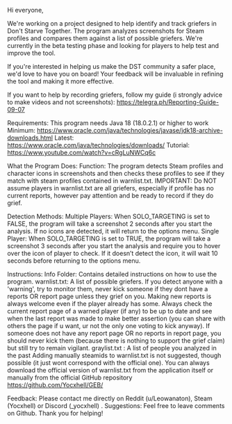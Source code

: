 Hi everyone,

We're working on a project designed to help identify and track griefers in Don't Starve Together. The program analyzes screenshots for Steam profiles and compares them against a list of possible griefers. We're currently in the beta testing phase and looking for players to help test and improve the tool.

If you're interested in helping us make the DST community a safer place, we'd love to have you on board! Your feedback will be invaluable in refining the tool and making it more effective.

If you want to help by recording griefers, follow my guide (i strongly advice to make videos and not screenshots): https://telegra.ph/Reporting-Guide-09-07

Requirements:
This program needs Java 18 (18.0.2.1) or higher to work
Minimum: https://www.oracle.com/java/technologies/javase/jdk18-archive-downloads.html
Latest: https://www.oracle.com/java/technologies/downloads/
Tutorial: https://www.youtube.com/watch?v=cRgLuNWCq6c

What the Program Does:
Function: The program detects Steam profiles and character icons in screenshots and then checks these profiles to see if they match with steam profiles contained in warnlist.txt.
IMPORTANT: Do NOT assume players in warnlist.txt are all griefers, especially if profile has no current reports, however pay attention and be ready to record if they do grief.

Detection Methods:
Multiple Players: When SOLO_TARGETING is set to FALSE, the program will take a screenshot 2 seconds after you start the analysis. If no icons are detected, it will return to the options menu.
Single Player: When SOLO_TARGETING is set to TRUE, the program will take a screenshot 3 seconds after you start the analysis and require you to hover over the icon of player to check. If it doesn’t detect the icon, it will wait 10 seconds before returning to the options menu.

Instructions:
Info Folder: Contains detailed instructions on how to use the program.
warnlist.txt: A list of possible griefers. If you detect anyone with a 'warning', try to monitor them, never kick someone if they dont have a reports OR report page unless they grief on you. Making new reports is always welcome even if the player already has some. Always check the current report page of a warned player (if any) to be up to date and see when the last report was made to make better assertion (you can share with others the page if u want, ur not the only one voting to kick anyway).
If someone does not have any report page OR no reports in report page, you should never kick them (because there is nothing to support the grief claim) but still try to remain vigilant.
graylist.txt : A list of people you analyzed in the past
Adding manually steamids to warnlist.txt is not suggested, though possible (it just wont correspond with the official one).
You can always download the official version of warnlist.txt from the application itself or manually from the official GitHub repository https://github.com/Yocxhell/GEB/

Feedback: Please contact me directly on Reddit (u/Leowanaton), Steam (Yocxhell) or Discord (_yocxhell) .
Suggestions: Feel free to leave comments on Github.
Thank you for helping!
